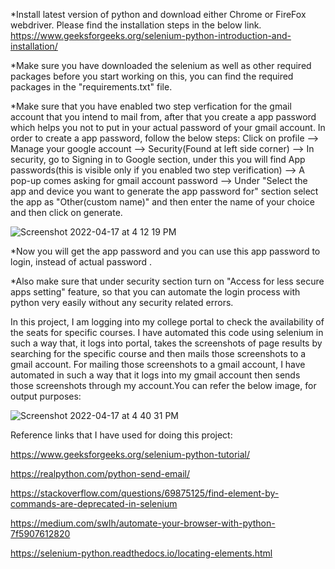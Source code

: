 *Install latest version of python and download either Chrome or FireFox webdriver. Please find the installation steps in the below link.
https://www.geeksforgeeks.org/selenium-python-introduction-and-installation/


*Make sure you have downloaded the selenium as well as other required packages before you start working on this, you can find the required packages in the "requirements.txt" file.


*Make sure that you have enabled two step verfication for the gmail account that you intend to mail from, after that you create a app password which helps you not to put in your actual password of your gmail account. In order to create a app password, follow the below steps:
Click on profile --> Manage your google account --> Security(Found at left side corner) --> In security, go to Signing in to Google section, under this you will find App passwords(this is visible only if you enabled two step verification) --> A pop-up comes asking for gmail account password --> Under "Select the app and device you want to generate the app password for" section select the app as "Other(custom name)" and then enter the name of your choice and then click on generate.



![Screenshot 2022-04-17 at 4 12 19 PM](https://user-images.githubusercontent.com/60035403/163711019-eee5867a-8f41-4762-9629-cb1345ca724e.png)



*Now you will get the app password and you can use this app password to login, instead of actual password .


*Also make sure that under security section turn on "Access for less secure apps setting" feature, so that you can automate the login process with python very easily without any security related errors.




In this project, I am logging into my college portal to check the availability of the seats for specific courses. I have automated this code using selenium in such a way that, it logs into portal, takes the screenshots of page results by searching for the specific course and then mails those screenshots to a gmail account. For mailing those screenshots to a gmail account, I have automated in such a way that it logs into my gmail account then sends those screenshots through my account.You can refer the below image, for output purposes:


![Screenshot 2022-04-17 at 4 40 31 PM](https://user-images.githubusercontent.com/60035403/163711948-843c53d1-c7df-459d-951c-dd164c129417.png)

























Reference links that I have used for doing this project:

https://www.geeksforgeeks.org/selenium-python-tutorial/

https://realpython.com/python-send-email/

https://stackoverflow.com/questions/69875125/find-element-by-commands-are-deprecated-in-selenium

https://medium.com/swlh/automate-your-browser-with-python-7f5907612820

https://selenium-python.readthedocs.io/locating-elements.html

